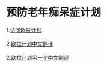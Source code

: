 预防老年痴呆症计划
===============
  
1.[访问欧拉计划](https://projecteuler.net)<br />  
2.[欧拉计划中文翻译](http://pe.spiritzhang.com/)<br />  
2.[欧拉计划另一个中文翻译](http://pe-cn.github.io/problems/)<br />  


